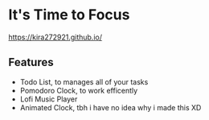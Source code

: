 # It's Time to Focus
https://kira272921.github.io/

## Features
- Todo List, to manages all of your tasks
- Pomodoro Clock, to work efficently
- Lofi Music Player
- Animated Clock, tbh i have no idea why i made this XD

